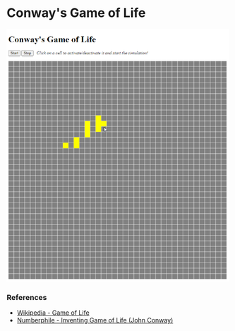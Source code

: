 # Conway's Game of Life

![](./example.gif)

### References
- [Wikipedia - Game of Life](https://en.wikipedia.org/wiki/Conway%27s_Game_of_Life)
- [Numberphile - Inventing Game of Life (John Conway)](https://www.youtube.com/watch?v=R9Plq-D1gEk)